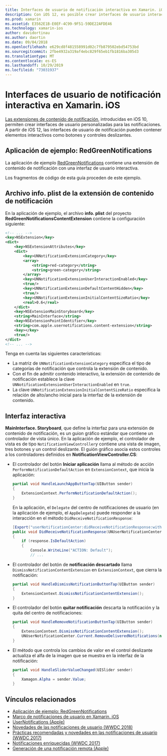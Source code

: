 ```yaml
---
title: Interfaces de usuario de notificación interactiva en Xamarin. iOS
description: Con iOS 12, es posible crear interfaces de usuario interactivas para las notificaciones locales y remotas. En esta guía se describe cómo usar estas características con Xamarin. iOS.
ms.prod: xamarin
ms.assetid: E3562E1B-E0EF-4C99-9F51-59DE22AFDE46
ms.technology: xamarin-ios
author: davidortinau
ms.author: daortin
ms.date: 09/04/2018
ms.openlocfilehash: e629cd8f481558991d02c7fb879502ebd54753bd
ms.sourcegitcommit: 2fbe4932a319af4ebc829f65eb1fb1816ba305d3
ms.translationtype: MT
ms.contentlocale: es-ES
ms.lasthandoff: 10/29/2019
ms.locfileid: "73031937"
---
```

# <a name="interactive-notification-user-interfaces-in-xamarinios"></a>Interfaces de usuario de notificación interactiva en Xamarin. iOS

[Las extensiones de contenido de notificación](~/ios/platform/user-notifications/advanced-user-notifications.md), introducidas en iOS 10, permiten crear interfaces de usuario personalizadas para las notificaciones. A partir de iOS 12, las interfaces de usuario de notificación pueden contener elementos interactivos como botones y controles deslizantes.

## <a name="sample-app-redgreennotifications"></a>Aplicación de ejemplo: RedGreenNotifications

La aplicación de ejemplo [RedGreenNotifications](https://docs.microsoft.com/samples/xamarin/ios-samples/ios12-redgreennotifications) contiene una extensión de contenido de notificación con una interfaz de usuario interactiva.

Los fragmentos de código de esta guía proceden de este ejemplo.

## <a name="notification-content-extension-infoplist-file"></a>Archivo info. plist de la extensión de contenido de notificación

En la aplicación de ejemplo, el archivo **info. plist** del proyecto **RedGreenNotificationsContentExtension** contiene la configuración siguiente:

```xml
<!-- ... -->
<key>NSExtension</key>
<dict>
    <key>NSExtensionAttributes</key>
    <dict>
        <key>UNNotificationExtensionCategory</key>
        <array>
            <string>red-category</string>
            <string>green-category</string>
        </array>
        <key>UNNotificationExtensionUserInteractionEnabled</key>
        <true/>
        <key>UNNotificationExtensionDefaultContentHidden</key>
        <true/>
        <key>UNNotificationExtensionInitialContentSizeRatio</key>
        <real>0.6</real>
    </dict>
    <key>NSExtensionMainStoryboard</key>
    <string>MainInterface</string>
    <key>NSExtensionPointIdentifier</key>
    <string>com.apple.usernotifications.content-extension</string>
    <key></key>
    <true/>
</dict>
<!-- ... -->
```

Tenga en cuenta las siguientes características:

- La matriz de `UNNotificationExtensionCategory` especifica el tipo de categorías de notificación que controla la extensión de contenido.
- Con el fin de admitir contenido interactivo, la extensión de contenido de notificación establece la clave `UNNotificationExtensionUserInteractionEnabled` en `true`.
- La clave `UNNotificationExtensionInitialContentSizeRatio` especifica la relación de alto/ancho inicial para la interfaz de la extensión de contenido.

## <a name="interactive-interface"></a>Interfaz interactiva

**MainInterface. Storyboard**, que define la interfaz para una extensión de contenido de notificación, es un guion gráfico estándar que contiene un controlador de vista único. En la aplicación de ejemplo, el controlador de vista es de tipo `NotificationViewController`y contiene una vista de imagen, tres botones y un control deslizante. El guión gráfico asocia estos controles a los controladores definidos en **NotificationViewController.CS**:

- El controlador del botón **Iniciar aplicación** llama al método de acción `PerformNotificationDefaultAction` en `ExtensionContext`, que inicia la aplicación:

    ```csharp
    partial void HandleLaunchAppButtonTap(UIButton sender)
    {
        ExtensionContext.PerformNotificationDefaultAction();
    }
    ```

    En la aplicación, el `Delegate` del centro de notificaciones de usuario (en la aplicación de ejemplo, el `AppDelegate`) puede responder a la interacción en el método `DidReceiveNotificationResponse`:

    ```csharp
    [Export("userNotificationCenter:didReceiveNotificationResponse:withCompletionHandler:")]
    public void DidReceiveNotificationResponse(UNUserNotificationCenter center, UNNotificationResponse response, System.Action completionHandler)
    {
        if (response.IsDefaultAction)
        {
            Console.WriteLine("ACTION: Default");
            // ...
    ```

- El controlador del botón de **notificación descartado** llama `DismissNotificationContentExtension` en `ExtensionContext`, que cierra la notificación:

    ```csharp
    partial void HandleDismissNotificationButtonTap(UIButton sender)
    {
        ExtensionContext.DismissNotificationContentExtension();
    }
    ```

- El controlador del botón **quitar notificación** descarta la notificación y la quita del centro de notificaciones:

    ```csharp
    partial void HandleRemoveNotificationButtonTap(UIButton sender)
    {
        ExtensionContext.DismissNotificationContentExtension();
        UNUserNotificationCenter.Current.RemoveDeliveredNotifications(new string[] { notification.Request.Identifier });
    }
    ```

- El método que controla los cambios de valor en el control deslizante actualiza el alfa de la imagen que se muestra en la interfaz de la notificación:

    ```csharp
    partial void HandleSliderValueChanged(UISlider sender)
    {
        Xamagon.Alpha = sender.Value;
    }
    ```

## <a name="related-links"></a>Vínculos relacionados

- [Aplicación de ejemplo: RedGreenNotifications](https://docs.microsoft.com/samples/xamarin/ios-samples/ios12-redgreennotifications)
- [Marco de notificaciones de usuario en Xamarin. iOS](~/ios/platform/user-notifications/index.md)
- [UserNotifications (Apple)](https://developer.apple.com/documentation/usernotifications?language=objc)
- [Novedades de las notificaciones de usuario (WWDC 2018)](https://developer.apple.com/videos/play/wwdc2018/710/)
- [Prácticas recomendadas y novedades en las notificaciones de usuario (WWDC 2017)](https://developer.apple.com/videos/play/wwdc2017/708/)
- [Notificaciones enriquecidas (WWDC 2017)](https://developer.apple.com/videos/play/wwdc2017/817/)
- [Generación de una notificación remota (Apple)](https://developer.apple.com/documentation/usernotifications/setting_up_a_remote_notification_server/generating_a_remote_notification)
